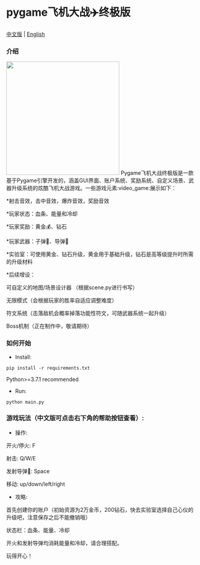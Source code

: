 # pygame飞机大战:airplane:终极版
[中文版](https://github.com/gitouni/pygame-aircraft-wars-Ultra/blob/c77bc77efeee6f9910b62cec382c28be3b2be28d/README.md) | [English](https://github.com/gitouni/pygame-aircraft-wars-Ultra/blob/c77bc77efeee6f9910b62cec382c28be3b2be28d/README_EN.md)
### 介绍
<img src="https://github.com/gitouni/pygame-aircraft-wars-Ultra/blob/a777c40a73c9d66d4d67f5e8e8d95e7cd44297b7/screenshots/ex1.jpg" width="300px">
Pygame飞机大战终极版是一款基于Pygame引擎开发的，涵盖GUI界面、账户系统、奖励系统、自定义场景、武器升级系统的炫酷飞机大战游戏。一些游戏元素:video_game:展示如下：

*射击音效，击中音效，爆炸音效，奖励音效

*玩家状态：血条、能量和冷却

*玩家奖励：黄金:moneybag:、钻石

*玩家武器：子弹:gun:、导弹:rocket:

*实验室：可使用黄金、钻石升级，黄金用于基础升级，钻石是高等级提升时所需的升级材料

*后续增设：

可自定义的地图/场景设计器 （根据scene.py进行书写）

无限模式（会根据玩家的胜率自适应调整难度）

符文系统（击落敌机会概率掉落功能性符文，可随武器系统一起升级）

Boss机制（正在制作中，敬请期待）

### 如何开始
* Install:

`pip install -r requirements.txt`

Python>=3.7.1 recommended
* Run:

`python main.py`

### 游戏玩法（中文版可点击右下角的帮助按钮查看）:
* 操作:

开火/停火: F

射击: Q/W/E

发射导弹:rocket:: Space

移动: up/down/left/right

* 攻略:

首先创建你的账户（初始资源为2万金币，200钻石，快去实验室选择自己心仪的升级吧，注意保存之后不能撤销哦）

状态栏：血条、能量、冷却

开火和发射导弹均消耗能量和冷却，请合理搭配。

玩得开心！

